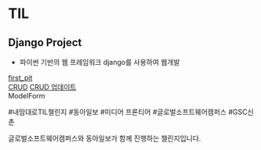 # TIL

## Django Project
- 파이썬 기반의 웹 프레임워크 django를 사용하여 웹개발

[first_pjt](https://github.com/JUMI0110/TIL/blob/master/Django%20project/first_pjt.md)   
[CRUD](https://github.com/JUMI0110/TIL/blob/master/Django%20project/crud.md)
[CRUD 업데이트](https://github.com/JUMI0110/TIL/blob/master/Django%20project/crud_update.md)   
ModelForm   


#내맘대로TIL챌린지 #동아일보 #미디어 프론티어 #글로벌소프트웨어캠퍼스 #GSC신촌

글로벌소프트웨어캠퍼스와 동아일보가 함께 진행하는 챌린지입니다.
